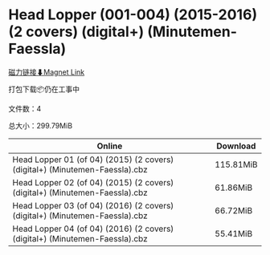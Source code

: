 # Head Lopper (001-004) (2015-2016) (2 covers) (digital+) (Minutemen-Faessla)

[磁力链接⬇Magnet Link](magnet:?xt=urn:btih:109e728149860d343583ec3ad6e35bd9bead5504&dn=Head%20Lopper%20%28001-004%29%20%282015-2016%29%20%282%20covers%29%20%28digital%2B%29%20%28Minutemen-Faessla%29)

打包下载📦仍在工事中

文件数：4

总大小：299.79MiB

Online | Download
--- | ---
Head Lopper 01 (of 04) (2015) (2 covers) (digital+) (Minutemen-Faessla).cbz | 115.81MiB
Head Lopper 02 (of 04) (2015) (2 covers) (digital+) (Minutemen-Faessla).cbz | 61.86MiB
Head Lopper 03 (of 04) (2016) (2 covers) (digital+) (Minutemen-Faessla).cbz | 66.72MiB
Head Lopper 04 (of 04) (2016) (2 covers) (digital+) (Minutemen-Faessla).cbz | 55.41MiB